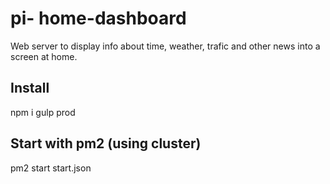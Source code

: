 # pi- home-dashboard

Web server to display info about time, weather, trafic and other news into a screen at home.

## Install

npm i
gulp prod

## Start with pm2 (using cluster)

pm2 start start.json
